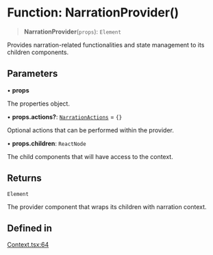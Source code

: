 # Function: NarrationProvider()

> **NarrationProvider**(`props`): `Element`

Provides narration-related functionalities and state management to its children components.

## Parameters

• **props**

The properties object.

• **props.actions?**: [`NarrationActions`](../type-aliases/NarrationActions.md) = `{}`

Optional actions that can be performed within the provider.

• **props.children**: `ReactNode`

The child components that will have access to the context.

## Returns

`Element`

The provider component that wraps its children with narration context.

## Defined in

[Context.tsx:64](https://github.com/edspencer/narrator-ai/blob/a524b8822fae61097d8b11019e587b0b06c3350a/packages/react/src/Context.tsx#L64)
